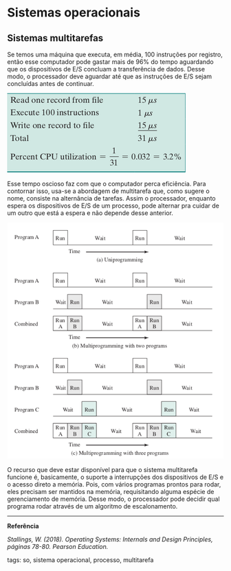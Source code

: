 # Sistemas operacionais

## Sistemas multitarefas

Se temos uma máquina que executa, em média, 100 instruções por registro, então esse computador pode gastar mais de 96% do tempo aguardando que os dispositivos de E/S concluam a transferência de dados. Desse modo, o processador deve aguardar até que as instruções de E/S sejam concluídas antes de continuar.

![Cálculo do uso do processador](img/p0008-0.png)

Esse tempo oscioso faz com que o computador perca eficiência. Para contornar isso, usa-se a abordagem de multitarefa que, como sugere o nome, consiste na alternância de tarefas. Assim o processador, enquanto espera os dispositivos de E/S de um processo, pode alternar pra cuidar de um outro que está a espera e não depende desse anterior.

![Multitarefas](img/p0008-1.png)

O recurso que deve estar disponível para que o sistema multitarefa funcione é, basicamente, o suporte a interrupções dos dispositivos de E/S e o acesso direto a memória. Pois, com vários programas prontos para rodar, eles precisam ser mantidos na memória, requisitando alguma espécie de gerenciamento de memória. Desse modo, o processador pode decidir qual programa rodar através de um algoritmo de escalonamento.

---

**Referência**

*Stallings, W. (2018). Operating Systems: Internals and Design Principles, páginas 78-80. Pearson Education.*

tags: so, sistema operacional, processo, multitarefa